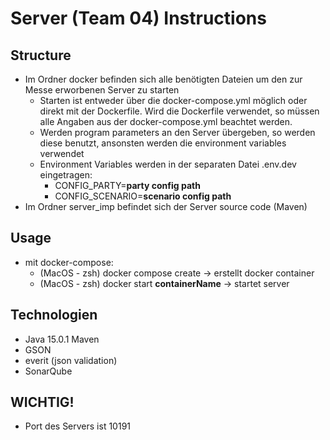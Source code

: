 # Server (Team 04) Instructions

## Structure
- Im Ordner docker befinden sich alle benötigten Dateien um den zur Messe erworbenen Server zu starten
  - Starten ist entweder über die docker-compose.yml möglich oder direkt mit der Dockerfile. Wird die Dockerfile verwendet, so müssen alle Angaben aus der docker-compose.yml beachtet werden.
  - Werden program parameters an den Server übergeben, so werden diese benutzt, ansonsten werden die environment variables verwendet
  - Environment Variables werden in der separaten Datei .env.dev eingetragen:
    - CONFIG_PARTY=**party config path**
    - CONFIG_SCENARIO=**scenario config path**
- Im Ordner server_imp befindet sich der Server source code (Maven)

## Usage
- mit docker-compose:
  - (MacOS - zsh) docker compose create -> erstellt docker container
  - (MacOS - zsh) docker start **containerName** -> startet server

## Technologien
- Java 15.0.1 Maven
- GSON
- everit (json validation)
- SonarQube
## **WICHTIG!**
  - Port des Servers ist 10191